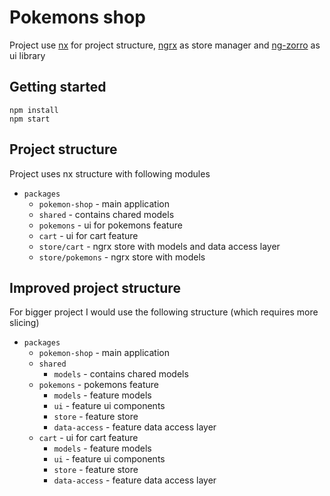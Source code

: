 # Pokemons shop

Project use [nx](https://nx.dev/) for project structure,  [ngrx](https://ngrx.io/) as store manager and [ng-zorro](https://ng.ant.design/docs/introduce/en) as ui library

## Getting started

```
npm install
npm start
```

## Project structure

Project uses nx structure with following  modules
+ `packages`
  + `pokemon-shop` - main application
  + `shared` - contains chared models
  + `pokemons` - ui for pokemons feature
  + `cart` - ui for cart feature
  + `store/cart` - ngrx store with models and data access layer
  + `store/pokemons` - ngrx store with models

## Improved project structure

For bigger project I would use the following structure (which requires more slicing)

+ `packages`
  + `pokemon-shop` - main application
  + `shared` 
    + `models` - contains chared models
  + `pokemons` - pokemons feature  
    + `models` - feature models
    + `ui` - feature ui components
    + `store` - feature store
    + `data-access` - feature data access layer
  + `cart` - ui for cart feature
    + `models` - feature models
    + `ui` - feature ui components
    + `store` - feature store
    + `data-access` - feature data access layer


